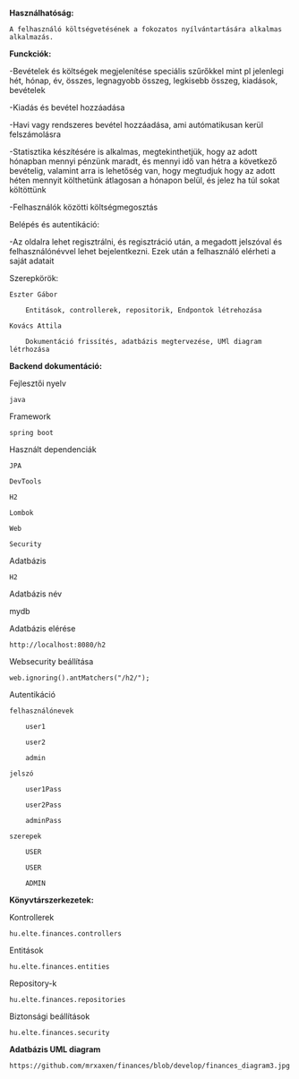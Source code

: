 **Használhatóság:**

	A felhasználó költségvetésének a fokozatos nyílvántartására alkalmas alkalmazás.

**Funckciók:**

-Bevételek és költségek megjelenítése speciális szűrőkkel mint pl 
    jelenlegi hét, hónap, év, összes, legnagyobb összeg, legkisebb összeg, 
    kiadások, bevételek
    
-Kiadás és bevétel hozzáadása

-Havi vagy rendszeres bevétel hozzáadása, ami autómatikusan kerül felszámolásra

-Statisztika készítésére is alkalmas, megtekinthetjük, hogy az adott hónapban
    mennyi pénzünk maradt, és mennyi idő van hétra a következő bevételig, 
    valamint arra is lehetőség van, hogy megtudjuk hogy az adott héten mennyit
    költhetünk átlagosan a hónapon belül, és jelez ha túl sokat költöttünk
    
-Felhasználók közötti költségmegosztás

Belépés és autentikáció:

-Az oldalra lehet regisztrálni, és regisztráció után, a megadott jelszóval és 
    felhasználónévvel lehet bejelentkezni. Ezek után a felhasználó elérheti a 
    saját adatait

Szerepkörök:

	Eszter Gábor
	
		Entitások, controllerek, repositorik, Endpontok létrehozása

	Kovács Attila
		
		Dokumentáció frissítés, adatbázis megtervezése, UMl diagram létrhozása

**Backend dokumentáció:**

Fejlesztői nyelv

	java

Framework

	spring boot

Használt dependenciák

	JPA

  	DevTools

    H2

    Lombok
   
    Web

    Security


Adatbázis

    H2

Adatbázis név
   
   mydb

Adatbázis elérése

	http://localhost:8080/h2

Websecurity beállítása

    web.ignoring().antMatchers("/h2/");

Autentikáció

	felhasználónevek

	    user1

	    user2

	    admin

	jelszó

	    user1Pass

	    user2Pass

	    adminPass

	szerepek

	    USER

	    USER

	    ADMIN

**Könyvtárszerkezetek:**

Kontrollerek

	hu.elte.finances.controllers

Entitások

    hu.elte.finances.entities

Repository-k

	hu.elte.finances.repositories

Biztonsági beállítások

    hu.elte.finances.security

**Adatbázis UML diagram**

	https://github.com/mrxaxen/finances/blob/develop/finances_diagram3.jpg
